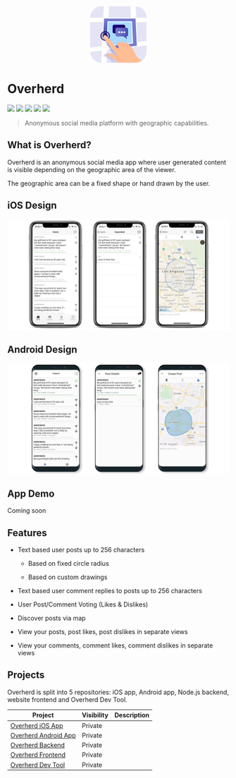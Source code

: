<p align="center">
  <a href="https://github.com/Overherd/README">
    <img src="images/app_icon.png?raw=true" width="128"/>
  </a>
</p>

# Overherd

[![](https://img.shields.io/static/v1?label=iOS&message=13&color=ffac45)](README.md)
[![](https://img.shields.io/static/v1?label=Android&message=8.0&color=b07219)](README.md)
[![](https://img.shields.io/static/v1?label=Node.js&message=13.x&color=76ae63)](README.md)
[![](https://img.shields.io/static/v1?label=Python&message=3.7.x&color=3573a5)](README.md)
[![](https://img.shields.io/static/v1?label=License&message=MIT&color=lightgrey)](LICENSE.md)

> Anonymous social media platform with geographic capabilities.

## What is Overherd?

Overherd is an anonymous social media app where user generated content is visible depending on the geographic area of the viewer.

The geographic area can be a fixed shape or hand drawn by the user.

## iOS Design
![iOS Light](images/banner_2.png) 

## Android Design
![Android Light](images/banner_3.png)

## App Demo
Coming soon

## Features

* Text based user posts up to 256 characters
  
  * Based on fixed circle radius
  
  * Based on custom drawings

* Text based user comment replies to posts up to 256 characters

* User Post/Comment Voting (Likes & Dislikes)

* Discover posts via map

* View your posts, post likes, post dislikes in separate views

* View your comments, comment likes, comment dislikes in separate views

## Projects

Overherd is split into 5 repositories: iOS app, Android app, Node.js backend, website frontend and Overherd Dev Tool.

| Project                                                              | Visibility | Description |
| -------------------------------------------------------------------- | ---------- | ----------- |
| [Overherd iOS App](https://github.com/Overherd/Overherd-ios)         | Private    |             |
| [Overherd Android App](https://github.com/Overherd/Overherd-android) | Private    |             |
| [Overherd Backend](https://github.com/Overherd/Overherd-backend)     | Private    |             |
| [Overherd Frontend](https://github.com/Overherd/Overherd-frontend)   | Private    |             |
| [Overherd Dev Tool](https://github.com/Overherd/Overherd-devtool)    | Private    |             |
